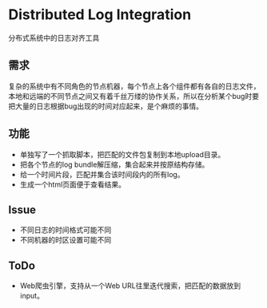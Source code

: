 # Distributed Log Integration
分布式系统中的日志对齐工具

## 需求
复杂的系统中有不同角色的节点机器，每个节点上各个组件都有各自的日志文件，本地和远端的不同节点之间又有着千丝万缕的协作关系，所以在分析某个bug时要把大量的日志根据bug出现的时间对应起来，是个麻烦的事情。


## 功能

- 单独写了一个抓取脚本，把匹配的文件包复制到本地upload目录。
- 把各个节点的log bundle解压缩，集合起来并按原结构存储。
- 给一个时间片段，匹配并集合该时间段内的所有log。
- 生成一个html页面便于查看结果。


## Issue

- 不同日志的时间格式可能不同
- 不同机器的时区设置可能不同


## ToDo

- Web爬虫引擎，支持从一个Web URL往里迭代搜索，把匹配的数据放到input。
